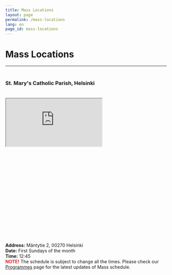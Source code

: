 ```yaml
---
title: Mass Locations
layout: page
permalink: /mass-locations
lang: en
page_id: mass-locations
---
```


# Mass Locations

---

<h3 style="padding-top: 1.25rem;">St. Mary's Catholic Parish, Helsinki</h3>

<div class="relative max-w-4xl" style="padding-top: 1.25rem;">
    <div class="relative w-full h-0 map-container" style="padding-bottom: 56.25%;">
        <iframe src="https://www.google.com/maps/embed?pb=!1m18!1m12!1m3!1d458.71386727949596!2d24.900370748655927!3d60.191657403450876!2m3!1f0!2f0!3f0!3m2!1i1024!2i768!4f13.1!3m3!1m2!1s0x46920a1e63b81bb7%3A0x38a93a6492e62ab7!2sSt.%20Mary%20Catholic%20Parish!5e0!3m2!1sen!2sfi!4v1757174435367!5m2!1sen!2sfi" 
                class="absolute top-0 left-0 w-full h-full border-0" 
                allowfullscreen="" loading="lazy" referrerpolicy="no-referrer-when-downgrade"></iframe>
    </div>
</div>

<style>
.map-container {
    max-height: 28.125rem; /* 450px in rem */
}
@media (max-width: 640px) {
    .map-container {
        padding-bottom: 75% !important;
        max-height: 20rem; /* 320px in rem for mobile */
    }
}
@media (min-width: 641px) {
    .map-container {
        padding-bottom: 56.25% !important;
        max-height: 28.125rem; /* 450px in rem for desktop */
    }
}
</style>

**Address:** Mäntytie 2, 00270 Helsinki\
**Date:** First Sundays of the month\
**Time:** 12:45\
**<span style="color: #dc2626;">NOTE!</span>** The schedule is subject to change all the times. Please check our [Programmes](/programmes) page for the latest updates of Mass schedule.
